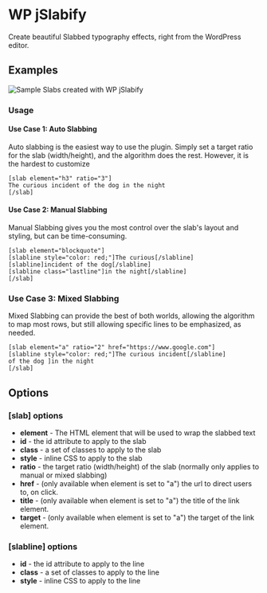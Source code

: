 # WP jSlabify
Create beautiful Slabbed typography effects, right from the WordPress editor.

## Examples
![Sample Slabs created with WP jSlabify](https://i.imgur.com/pLF2FnR.png "Examples")

### Usage
#### Use Case 1: Auto Slabbing
Auto slabbing is the easiest way to use the plugin. Simply set a target ratio for the slab (width/height), and the algorithm does the rest. However, it is the hardest to customize
```
[slab element="h3" ratio="3"]
The curious incident of the dog in the night
[/slab]
```
#### Use Case 2: Manual Slabbing
Manual Slabbing gives you the most control over the slab's layout and styling, but can be time-consuming.
```
[slab element="blockquote"]
[slabline style="color: red;"]The curious[/slabline]
[slabline]incident of the dog[/slabline]
[slabline class="lastline"]in the night[/slabline]
[/slab]
```

### Use Case 3: Mixed Slabbing
Mixed Slabbing can provide the best of both worlds, allowing the algorithm to map most rows, but still allowing specific lines to be emphasized, as needed.
```
[slab element="a" ratio="2" href="https://www.google.com"]
[slabline style="color: red;"]The curious incident[/slabline]
of the dog ]in the night
[/slab]
```

## Options

### [slab] options
* **element** - The HTML element that will be used to wrap the slabbed text
* **id** - the id attribute to apply to the slab
* **class** - a set of classes to apply to the slab
* **style** - inline CSS to apply to the slab
* **ratio** - the target ratio (width/height) of the slab (normally only applies to manual or mixed slabbing)
* **href** - (only available when element is set to "a") the url to direct users to, on click.
* **title** - (only available when element is set to "a") the title of the link element.
* **target** - (only available when element is set to "a") the target of the link element.

### [slabline] options
* **id** - the id attribute to apply to the line
* **class** - a set of classes to apply to the line
* **style** - inline CSS to apply to the line

